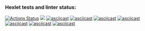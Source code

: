 ### Hexlet tests and linter status:
[![Actions Status](https://github.com/BOMBYASCHER/java-project-61/workflows/hexlet-check/badge.svg)](https://github.com/BOMBYASCHER/java-project-61/actions)
<a href="https://codeclimate.com/github/BOMBYASCHER/java-project-61/maintainability"><img src="https://api.codeclimate.com/v1/badges/178e31ed1d89018be316/maintainability" /></a>
[![asciicast](https://asciinema.org/a/Qf6Zvi2OehvO1tuCboUSGi9rN.svg)](https://asciinema.org/a/Qf6Zvi2OehvO1tuCboUSGi9rN)
[![asciicast](https://asciinema.org/a/iJwVPlqQ3sqB6riZZDXwYjx4J.svg)](https://asciinema.org/a/iJwVPlqQ3sqB6riZZDXwYjx4J)
[![asciicast](https://asciinema.org/a/WDalbOsAFqH3A4RGicYqXfqu2.svg)](https://asciinema.org/a/WDalbOsAFqH3A4RGicYqXfqu2)
[![asciicast](https://asciinema.org/a/Jt6fWnJcQ7CkBnXxgkK58Cu1o.svg)](https://asciinema.org/a/Jt6fWnJcQ7CkBnXxgkK58Cu1o)
[![asciicast](https://asciinema.org/a/tz8iiBjn3ZemRt0UyX9LOWdqD.svg)](https://asciinema.org/a/tz8iiBjn3ZemRt0UyX9LOWdqD)
[![asciicast](https://asciinema.org/a/6rNqTsyzIIK7M8feW0UJ7aL6a.svg)](https://asciinema.org/a/6rNqTsyzIIK7M8feW0UJ7aL6a)
[![asciicast](https://asciinema.org/a/HpV5dn8Z80W4nzqh75WnocwiT.svg)](https://asciinema.org/a/HpV5dn8Z80W4nzqh75WnocwiT)
